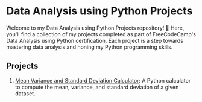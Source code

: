 # Data Analysis using Python Projects


Welcome to my Data Analysis using Python Projects repository! 🐍 Here, you'll find a collection of my projects completed as part of FreeCodeCamp's Data Analysis using Python certification. Each project is a step towards mastering data analysis and honing my Python programming skills.

## Projects

1. [Mean Variance and Standard Deviation Calculator](./Project1_Mean_Variance_StdDev_Calculator.py): A Python calculator to compute the mean, variance, and standard deviation of a given dataset.

<!-- Add more project links as you complete them -->
